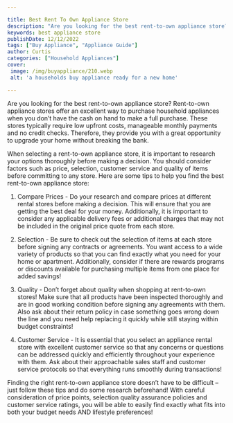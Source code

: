 ```yaml
---

title: Best Rent To Own Appliance Store
description: "Are you looking for the best rent-to-own appliance store? Rent-to-own appliance stores offer an excellent way to purchase househol...continue on"
keywords: best appliance store
publishDate: 12/12/2022
tags: ["Buy Appliance", "Appliance Guide"]
author: Curtis
categories: ["Household Appliances"]
cover: 
 image: /img/buyappliance/210.webp
 alt: 'a households buy appliance ready for a new home'

---
```


Are you looking for the best rent-to-own appliance store? Rent-to-own appliance stores offer an excellent way to purchase household appliances when you don’t have the cash on hand to make a full purchase. These stores typically require low upfront costs, manageable monthly payments and no credit checks. Therefore, they provide you with a great opportunity to upgrade your home without breaking the bank.

When selecting a rent-to-own appliance store, it is important to research your options thoroughly before making a decision. You should consider factors such as price, selection, customer service and quality of items before committing to any store. Here are some tips to help you find the best rent-to-own appliance store:

1) Compare Prices - Do your research and compare prices at different rental stores before making a decision. This will ensure that you are getting the best deal for your money. Additionally, it is important to consider any applicable delivery fees or additional charges that may not be included in the original price quote from each store.

2) Selection - Be sure to check out the selection of items at each store before signing any contracts or agreements. You want access to a wide variety of products so that you can find exactly what you need for your home or apartment. Additionally, consider if there are rewards programs or discounts available for purchasing multiple items from one place for added savings! 
 
3) Quality - Don’t forget about quality when shopping at rent-to-own stores! Make sure that all products have been inspected thoroughly and are in good working condition before signing any agreements with them. Also ask about their return policy in case something goes wrong down the line and you need help replacing it quickly while still staying within budget constraints! 
 
4) Customer Service - It is essential that you select an appliance rental store with excellent customer service so that any concerns or questions can be addressed quickly and efficiently throughout your experience with them. Ask about their approachable sales staff and customer service protocols so that everything runs smoothly during transactions! 

Finding the right rent-to-own appliance store doesn’t have to be difficult – just follow these tips and do some research beforehand! With careful consideration of price points, selection quality assurance policies and customer service ratings, you will be able to easily find exactly what fits into both your budget needs AND lifestyle preferences!
